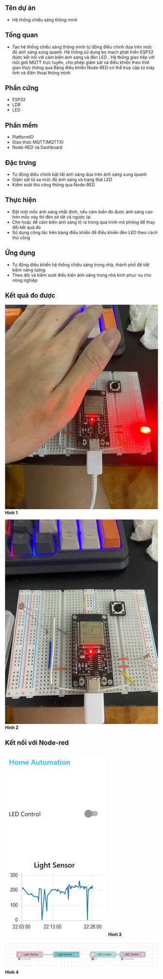 ## Tên dự án
- Hệ thống chiếu sáng thông minh
## Tổng quan
- Tạo hệ thống chiếu sáng thông minh tự động điều chỉnh dựa trên mức độ ánh sáng xung quanh. Hệ thống sử dụng bo mạch phát triển ESP32 được kết nối với cảm biến ánh sáng và đèn LED . Hệ thống giao tiếp với môi giới MQTT trực tuyến, cho phép giám sát và điều khiển theo thời gian thực thông qua Bảng điều khiển Node-RED có thể truy cập từ máy tính và điện thoại thông minh
## Phần cứng
- ESP32
- LDR
- LED
## Phần mềm
- PlatformIO
- Giao thức MQTT(MQTTX)
- Node-RED và Dashboard
## Đặc trưng
- Tự động điều chỉnh bật tắt ánh sáng dựa trên ánh sáng xung quanh
- Giám sát từ xa mức độ ánh sáng và trạng thái LED
- Kiểm soát thủ công thông qua Node-RED
## Thực hiện
- Đặt một mốc ánh sáng nhất định, nếu cảm biến đo đươc ánh sáng cao hơn mốc này thì đèn sẽ tắt và ngược lại
- Che hoặc để cảm biến ánh sáng lộ ra trong quá trình mô phỏng để thay đổi kết quả đo
- Sử dụng công tắc trên bảng điều khiển để điều khiển đèn LED theo cách thủ công
## Ứng dụng
- Tự động điều khiển hệ thống chiếu sáng trong nhà, thành phố để tiết kiệm năng lượng
- Theo dõi và kiểm soát điều kiện ánh sáng trong nhà kính phục vụ cho nông nghiệp
## Kết quả đo được

![Hình 1](images/hinh1.jpg "Hình 1")
**Hình 1**   

![Hình 2](images/hinh2.jpg "Hình 2")
**Hình 2** 

## Kết nối với Node-red

![Hình 3](images/hinh3.jpg "Hình 3")
**Hình 3** 

![Hình 4](images/hinh4.jpg "Hình 4")
**Hình 4** 


